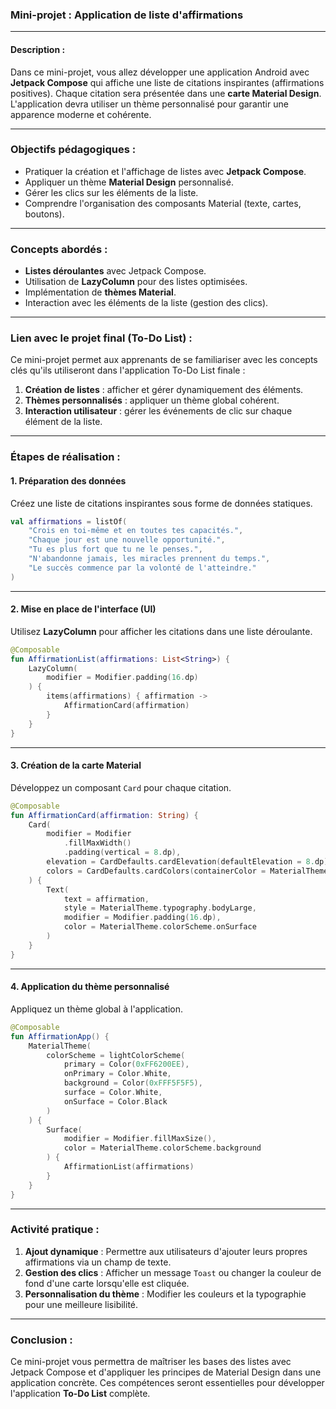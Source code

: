 ### **Mini-projet : Application de liste d'affirmations**

---

#### **Description :**
Dans ce mini-projet, vous allez développer une application Android avec **Jetpack Compose** qui affiche une liste de citations inspirantes (affirmations positives). Chaque citation sera présentée dans une **carte Material Design**. L'application devra utiliser un thème personnalisé pour garantir une apparence moderne et cohérente.

---

### **Objectifs pédagogiques :**
- Pratiquer la création et l'affichage de listes avec **Jetpack Compose**.
- Appliquer un thème **Material Design** personnalisé.
- Gérer les clics sur les éléments de la liste.
- Comprendre l'organisation des composants Material (texte, cartes, boutons).

---

### **Concepts abordés :**
- **Listes déroulantes** avec Jetpack Compose.
- Utilisation de **LazyColumn** pour des listes optimisées.
- Implémentation de **thèmes Material**.
- Interaction avec les éléments de la liste (gestion des clics).

---

### **Lien avec le projet final (To-Do List) :**
Ce mini-projet permet aux apprenants de se familiariser avec les concepts clés qu'ils utiliseront dans l'application To-Do List finale :
1. **Création de listes** : afficher et gérer dynamiquement des éléments.
2. **Thèmes personnalisés** : appliquer un thème global cohérent.
3. **Interaction utilisateur** : gérer les événements de clic sur chaque élément de la liste.

---

### **Étapes de réalisation :**

#### **1. Préparation des données**
Créez une liste de citations inspirantes sous forme de données statiques.

```kotlin
val affirmations = listOf(
    "Crois en toi-même et en toutes tes capacités.",
    "Chaque jour est une nouvelle opportunité.",
    "Tu es plus fort que tu ne le penses.",
    "N'abandonne jamais, les miracles prennent du temps.",
    "Le succès commence par la volonté de l'atteindre."
)
```

---

#### **2. Mise en place de l'interface (UI)**
Utilisez **LazyColumn** pour afficher les citations dans une liste déroulante.

```kotlin
@Composable
fun AffirmationList(affirmations: List<String>) {
    LazyColumn(
        modifier = Modifier.padding(16.dp)
    ) {
        items(affirmations) { affirmation ->
            AffirmationCard(affirmation)
        }
    }
}
```

---

#### **3. Création de la carte Material**
Développez un composant `Card` pour chaque citation.

```kotlin
@Composable
fun AffirmationCard(affirmation: String) {
    Card(
        modifier = Modifier
            .fillMaxWidth()
            .padding(vertical = 8.dp),
        elevation = CardDefaults.cardElevation(defaultElevation = 8.dp),
        colors = CardDefaults.cardColors(containerColor = MaterialTheme.colorScheme.surface)
    ) {
        Text(
            text = affirmation,
            style = MaterialTheme.typography.bodyLarge,
            modifier = Modifier.padding(16.dp),
            color = MaterialTheme.colorScheme.onSurface
        )
    }
}
```

---

#### **4. Application du thème personnalisé**
Appliquez un thème global à l'application.

```kotlin
@Composable
fun AffirmationApp() {
    MaterialTheme(
        colorScheme = lightColorScheme(
            primary = Color(0xFF6200EE),
            onPrimary = Color.White,
            background = Color(0xFFF5F5F5),
            surface = Color.White,
            onSurface = Color.Black
        )
    ) {
        Surface(
            modifier = Modifier.fillMaxSize(),
            color = MaterialTheme.colorScheme.background
        ) {
            AffirmationList(affirmations)
        }
    }
}
```

---

### **Activité pratique :**
1. **Ajout dynamique** : Permettre aux utilisateurs d'ajouter leurs propres affirmations via un champ de texte.
2. **Gestion des clics** : Afficher un message `Toast` ou changer la couleur de fond d'une carte lorsqu'elle est cliquée.
3. **Personnalisation du thème** : Modifier les couleurs et la typographie pour une meilleure lisibilité.

---

### **Conclusion :**
Ce mini-projet vous permettra de maîtriser les bases des listes avec Jetpack Compose et d'appliquer les principes de Material Design dans une application concrète. Ces compétences seront essentielles pour développer l'application **To-Do List** complète.
